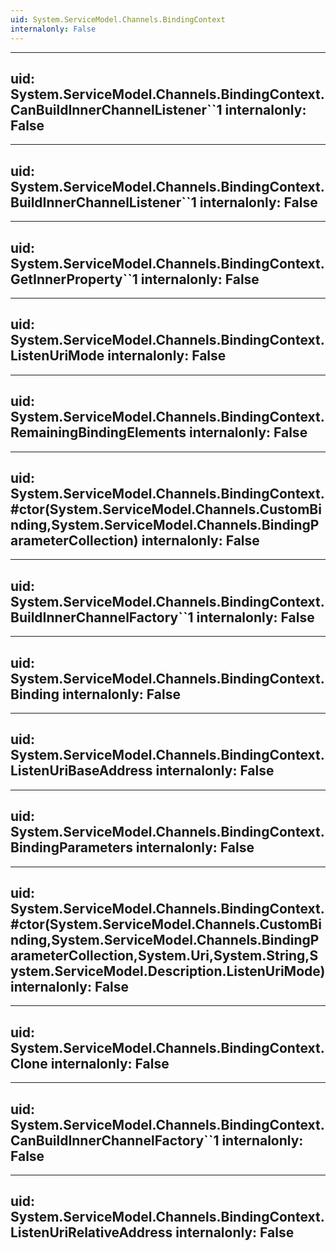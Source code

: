 ```yaml
---
uid: System.ServiceModel.Channels.BindingContext
internalonly: False
---
```


---
uid: System.ServiceModel.Channels.BindingContext.CanBuildInnerChannelListener``1
internalonly: False
---

---
uid: System.ServiceModel.Channels.BindingContext.BuildInnerChannelListener``1
internalonly: False
---

---
uid: System.ServiceModel.Channels.BindingContext.GetInnerProperty``1
internalonly: False
---

---
uid: System.ServiceModel.Channels.BindingContext.ListenUriMode
internalonly: False
---

---
uid: System.ServiceModel.Channels.BindingContext.RemainingBindingElements
internalonly: False
---

---
uid: System.ServiceModel.Channels.BindingContext.#ctor(System.ServiceModel.Channels.CustomBinding,System.ServiceModel.Channels.BindingParameterCollection)
internalonly: False
---

---
uid: System.ServiceModel.Channels.BindingContext.BuildInnerChannelFactory``1
internalonly: False
---

---
uid: System.ServiceModel.Channels.BindingContext.Binding
internalonly: False
---

---
uid: System.ServiceModel.Channels.BindingContext.ListenUriBaseAddress
internalonly: False
---

---
uid: System.ServiceModel.Channels.BindingContext.BindingParameters
internalonly: False
---

---
uid: System.ServiceModel.Channels.BindingContext.#ctor(System.ServiceModel.Channels.CustomBinding,System.ServiceModel.Channels.BindingParameterCollection,System.Uri,System.String,System.ServiceModel.Description.ListenUriMode)
internalonly: False
---

---
uid: System.ServiceModel.Channels.BindingContext.Clone
internalonly: False
---

---
uid: System.ServiceModel.Channels.BindingContext.CanBuildInnerChannelFactory``1
internalonly: False
---

---
uid: System.ServiceModel.Channels.BindingContext.ListenUriRelativeAddress
internalonly: False
---
